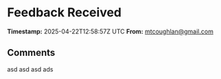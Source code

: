 # Feedback Received

**Timestamp:** 2025-04-22T12:58:57Z UTC
**From:** mtcoughlan@gmail.com

## Comments
asd asd asd  ads
